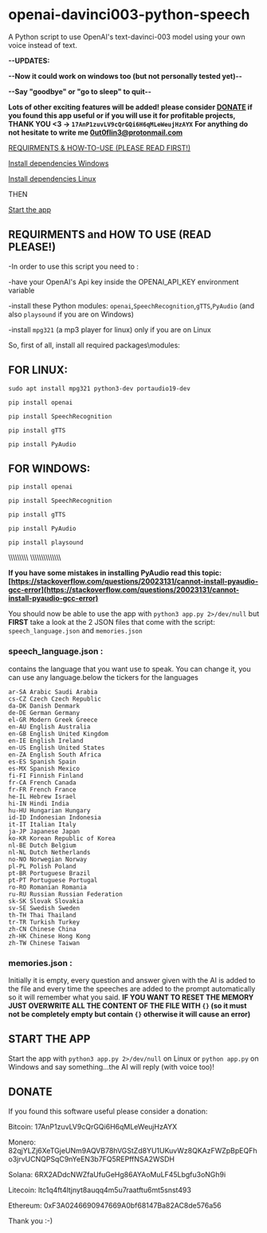 # openai-davinci003-python-speech
A Python script to use OpenAI's text-davinci-003 model using your own voice instead of text.

**--UPDATES:** 

**--Now it could work on windows too (but not personally tested yet)--**

**--Say "goodbye" or "go to sleep" to quit--**

**Lots of other exciting features will be added! please consider [DONATE](https://github.com/0ut0flin3/openai-davinci003-python-speech/edit/main/README.md#donate) if you found this app useful or if you will use it for profitable projects, THANK YOU <3 -> `17AnP1zuvLV9cQrGQi6H6qMLeWeujHzAYX`**
**For anything do not hesitate to write me 0ut0flin3@protonmail.com**





[REQUIRMENTS & HOW-TO-USE (PLEASE READ FIRST!)](https://github.com/0ut0flin3/openai-davinci003-python-speech/blob/main/README.md#requirments-and-how-to-use-read-please)

[Install dependencies Windows](https://github.com/0ut0flin3/openai-davinci003-python-speech/blob/main/README.md#for-windows)

[Install dependencies Linux](https://github.com/0ut0flin3/openai-davinci003-python-speech/blob/main/README.md#for-linux)

THEN

[Start the app](https://github.com/0ut0flin3/openai-davinci003-python-speech/blob/main/README.md#start-the-app)


## REQUIRMENTS and HOW TO USE (READ PLEASE!)


-In order to use this script you need to :

-have your OpenAI's Api key inside the OPENAI_API_KEY environment variable

-install these Python modules: `openai`,`SpeechRecognition`,`gTTS`,`PyAudio` (and also `playsound` if you are on Windows)


-install `mpg321` (a mp3 player for linux) only if you are on Linux



So, first of all, install all required packages\modules:

## FOR LINUX:

`sudo apt install mpg321 python3-dev portaudio19-dev`
 
`pip install openai`

`pip install SpeechRecognition`

`pip install gTTS`

`pip install PyAudio`

## FOR WINDOWS:

`pip install openai`

`pip install SpeechRecognition`

`pip install gTTS`

`pip install PyAudio`

`pip install playsound`

\\\\\\\\\\\\\\\\\\
\\\\\\\\\\\\\\\\\\\\\\\\\\\

**If you have some mistakes in installing PyAudio read this topic: [https://stackoverflow.com/questions/20023131/cannot-install-pyaudio-gcc-error](https://stackoverflow.com/questions/20023131/cannot-install-pyaudio-gcc-error)**



You should now be able to use the app with `python3 app.py 2>/dev/null` but **FIRST** take a look at the 2 JSON files that come with the script: `speech_language.json` and `memories.json`

### speech_language.json : 
contains the language that you want use to speak. You can change it, you can use any language.below the tickers for the languages

```
ar-SA Arabic Saudi Arabia
cs-CZ Czech Czech Republic
da-DK Danish Denmark
de-DE German Germany
el-GR Modern Greek Greece
en-AU English Australia
en-GB English United Kingdom
en-IE English Ireland
en-US English United States
en-ZA English South Africa
es-ES Spanish Spain
es-MX Spanish Mexico
fi-FI Finnish Finland
fr-CA French Canada
fr-FR French France
he-IL Hebrew Israel
hi-IN Hindi India
hu-HU Hungarian Hungary
id-ID Indonesian Indonesia
it-IT Italian Italy
ja-JP Japanese Japan
ko-KR Korean Republic of Korea
nl-BE Dutch Belgium
nl-NL Dutch Netherlands
no-NO Norwegian Norway
pl-PL Polish Poland
pt-BR Portuguese Brazil
pt-PT Portuguese Portugal
ro-RO Romanian Romania
ru-RU Russian Russian Federation
sk-SK Slovak Slovakia
sv-SE Swedish Sweden
th-TH Thai Thailand
tr-TR Turkish Turkey
zh-CN Chinese China
zh-HK Chinese Hong Kong
zh-TW Chinese Taiwan
```

### memories.json : 
Initially it is empty, every question and answer given with the AI is added to the file and every time the speeches are added to the prompt automatically
so it will remember what you said.
**IF YOU WANT TO RESET THE MEMORY JUST OVERWRITE ALL THE CONTENT OF THE FILE WITH `{}` (so it must not be completely empty but contain `{}` otherwise it will cause an error)**


## START THE APP
Start the app with `python3 app.py 2>/dev/null` on Linux
or `python app.py` on Windows
and say something...the AI will reply (with voice too)! 

## DONATE

If you found this software useful please consider a donation:


Bitcoin: 17AnP1zuvLV9cQrGQi6H6qMLeWeujHzAYX

Monero: 82qjYLZj6XeTGjeUNm9AQVB78hVGStZd8YU1UKuvWz8QKAzFWZpBpEQFho3jrvUCNQPSqC9nYeEN3b7FQ5REPffNSA2WSDH

Solana: 6RX2ADdcNWZfaUfuGeHg86AYAoMuLF45Lbgfu3oNGh9i

Litecoin: ltc1q4ft4ltjnyt8auqq4m5u7raatftu6mt5snst493

Ethereum: 0xF3A0246690947669A0bf68147Ba82AC8de576a56



Thank you :-)
